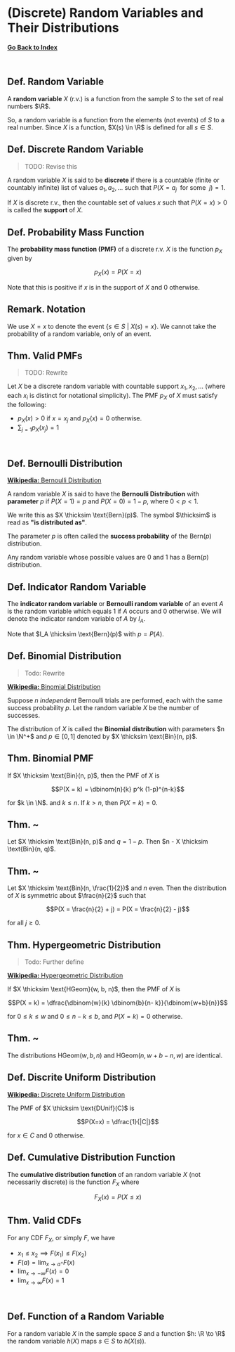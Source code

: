# (Discrete) Random Variables and Their Distributions

[**Go Back to Index**](./00-index.md)

```js
```

```js
```

## Def. Random Variable

A **random variable** $X$ (r.v.) is a function from the sample $S$ to the set of real numbers $\R$.

So, a random variable is a function from the elements (not events) of $S$ to a real number. Since $X$ is a function, $X(s) \in \R$ is defined for all $s \in S$.

## Def. Discrete Random Variable

> TODO: Revise this

A random variable $X$ is said to be **discrete** if there is a countable (finite or countably infinite) list of values
$a_1, a_2, ...$ such that $P(X=a_j \enspace \text{for some} \enspace j)=1$.

If $X$ is discrete r.v., then the countable set of values $x$ such that $P(X=x) > 0$ is called the **support** of $X$.

## Def. Probability Mass Function

The **probability mass function (PMF)** of a discrete r.v. $X$ is the function $p_X$ given by

$$p_X (x) = P(X=x)$$

Note that this is positive if $x$ is in the support of $X$ and $0$ otherwise.

## Remark. Notation

We use $X = x$ to denote the event $\{s \in S \> | \> X(s) = x \}$. We cannot take the probability of a random variable, only of an event.

## Thm. Valid PMFs

> TODO: Rewrite

Let $X$ be a discrete random variable with countable support $x_1, x_2, ...$ (where each $x_i$ is distinct for notational simplicity). The PMF $p_X$ of $X$ must satisfy the following:

* $p_X(x) > 0$ if $x = x_j$ and $p_X(x) = 0$ otherwise.
* $\sum_{j=1} p_X(x_j) = 1$

```js
```

```js
```

## Def. Bernoulli Distribution

[**Wikipedia:** Bernoulli Distribution](https://en.wikipedia.org/wiki/Bernoulli_distribution)

A random variable $X$ is said to have the **Bernoulli Distribution** with **parameter** $p$ if $P(X = 1) = p$ and $P(X = 0) = 1 - p$, where $0 < p < 1$.

We write this as $X \thicksim \text{Bern}(p)$. The symbol $\thicksim$ is read as **"is distributed as"**.

The parameter $p$ is often called the **success probability** of the $\text{Bern}(p)$ distribution.

Any random variable whose possible values are $0$ and $1$ has a $\text{Bern}(p)$ distribution.

## Def. Indicator Random Variable

The **indicator random variable** or **Bernoulli random variable** of an event $A$ is the random variable which equals $1$ if $A$ occurs and $0$ otherwise. We will denote the indicator random variable of $A$ by $I_A$.

Note that $I_A \thicksim \text{Bern}(p)$ with $p = P(A)$.

## Def. Binomial Distribution

> Todo: Rewrite

[**Wikipedia:** Binomial Distribution](https://en.wikipedia.org/wiki/Binomial_distribution)

Suppose $n$ _independent_ Bernoulli trials are performed, each with the same success probability $p$. Let the random variable $X$ be the number of successes.

The distribution of $X$ is called the **Binomial distribution** with parameters $n \in \N^+$ and $p \in [0, 1]$ denoted by $X \thicksim \text{Bin}(n, p)$.

## Thm. Binomial PMF

If $X \thicksim \text{Bin}(n, p)$, then the PMF of $X$ is

$$P(X = k) = \dbinom{n}{k} p^k (1-p)^{n-k}$$

for $k \in \N$. and $k \leq n$. If $k > n$, then $P(X=k)=0$.

## Thm. ~

Let $X \thicksim \text{Bin}(n, p)$ and $q = 1 -p$. Then $n - X \thicksim \text{Bin}(n, q)$.

## Thm. ~

Let $X \thicksim \text{Bin}(n, \frac{1}{2})$ and $n$ even. Then the distribution of $X$ is symmetric about $\frac{n}{2}$ such that

$$P(X = \frac{n}{2} + j) = P(X = \frac{n}{2} - j)$$

for all $j \geq 0$.

## Thm. Hypergeometric Distribution

> Todo: Further define

[**Wikipedia:** Hypergeometric Distribution](https://en.wikipedia.org/wiki/Hypergeometric_distribution)

If $X \thicksim \text{HGeom}(w, b, n)$, then the PMF of $X$ is

$$P(X = k) = \dfrac{\dbinom{w}{k} \dbinom{b}{n- k}}{\dbinom{w+b}{n}}$$

for $0 \leq k \leq w$ and $0 \leq n-k \leq b$, and $P(X=k)=0$ otherwise.

## Thm. ~

The distributions $\text{HGeom}(w, b, n)$ and $\text{HGeom}(n, w + b -n, w)$ are identical.

## Def. Discrite Uniform Distribution

[**Wikipedia:** Discrete Uniform Distribution](https://en.wikipedia.org/wiki/Discrete_uniform_distribution)

The PMF of $X \thicksim \text{DUnif}(C)$ is

$$P(X=x) = \dfrac{1}{|C|}$$

for $x \in C$ and $0$ otherwise.

## Def. Cumulative Distribution Function

The **cumulative distribution function** of an random variable $X$ (not necessarily discrete) is the function $F_X$ where

$$F_X(x) =P(X \leq x)$$

## Thm. Valid CDFs

For any CDF $F_X$, or simply $F$, we have

* $x_1 \leq x_2 \implies F(x_1) \leq F(x_2)$
* $F(a) = \lim_{x \to a^+} F(x)$
* $\lim_{x \to - \infty} F(x) = 0$
* $\lim_{x \to \infty} F(x) = 1$

```js
```

```js
```

## Def. Function of a Random Variable

For a random variable $X$ in the sample space $S$ and a function $h: \R \to \R$ the random variable $h(X)$ maps $s \in S$ to $h(X(s))$.
